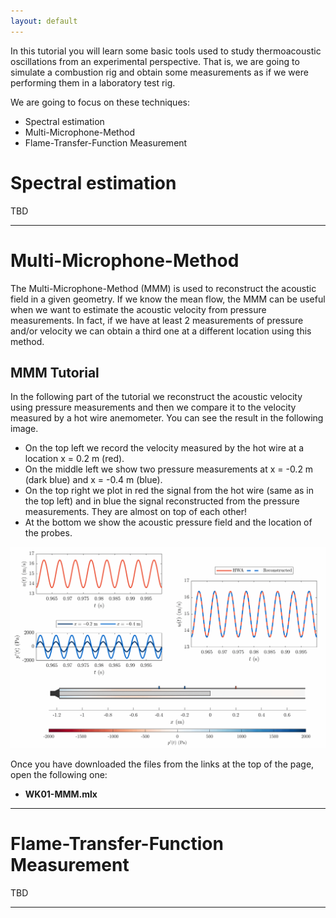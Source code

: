 ```yaml
---
layout: default
---
```


In this tutorial you will learn some basic tools used to study thermoacoustic oscillations from an experimental perspective. That is, we are going to simulate a combustion rig and obtain some measurements as if we were performing them in a laboratory test rig. 

We are going to focus on these techniques:

*  Spectral estimation 
*  Multi-Microphone-Method
*  Flame-Transfer-Function Measurement

# Spectral estimation
TBD

* * *

# Multi-Microphone-Method
The Multi-Microphone-Method (MMM) is used to reconstruct the acoustic field in a given geometry. If we know the mean flow, the MMM can be useful when we want to estimate the acoustic velocity from pressure measurements. In fact, if we have at least 2 measurements of pressure and/or velocity we can obtain a third one at a different location using this method. 

## MMM Tutorial 
In the following part of the tutorial we reconstruct the acoustic velocity using pressure measurements and then we compare it to the velocity measured by a hot wire anemometer. You can see the result in the following image. 

* On the top left we record the velocity measured by the hot wire at a location x = 0.2 m (red).
* On the middle left we show two pressure measurements at x = -0.2 m (dark blue) and x = -0.4 m (blue).
* On the top right we plot in red the signal from the hot wire (same as in the top left) and in blue the signal reconstructed from the pressure measurements. They are almost on top of each other!
* At the bottom we show the acoustic pressure field and the location of the probes. 

![MMM_gif](/assets/MMM.gif)

Once you have downloaded the files from the links at the top of the page, open the following one:

*  **WK01-MMM.mlx**

* * *

# Flame-Transfer-Function Measurement
TBD



* * *
